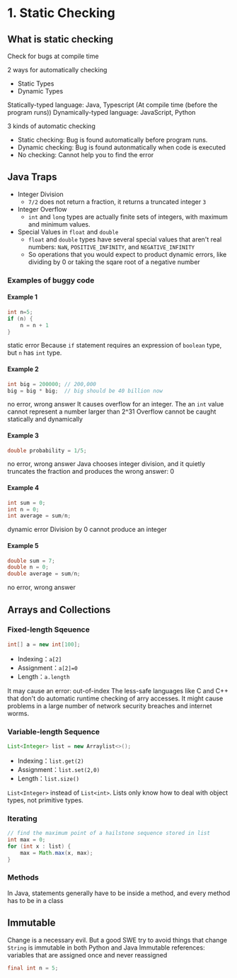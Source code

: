 # 1. Static Checking

## What is static checking
Check for bugs at compile time

2 ways for automatically checking 
- Static Types
- Dynamic Types

Statically-typed language: Java, Typescript (At compile time (before the program runs))
Dynamically-typed language: JavaScript, Python

3 kinds of automatic checking 
- Static checking: Bug is found automatically before program runs.
- Dynamic checking: Bug is found autonmatically when code is executed
- No checking: Cannot help you to find the error

## Java Traps
- Integer Division
    - `7/2` does not return a fraction, it returns a truncated integer `3`
- Integer Overflow
    - `int` and `long` types are actually finite sets of integers, with maximum and minimum values.
- Special Values in `float` and `double`
    - `float` and `double` types have several special values that aren't real numbers: `NaN`, `POSITIVE_INFINITY`, and `NEGATIVE_INFINITY`
    - So operations that you would expect to product dynamic errors, like dividing by 0 or taking the sqare root of a negative number
    
### Examples of buggy code 
#### Example 1
``` Java
int n=5;
if (n) {
    n = n + 1
}
```

static error
Because `if` statement requires an expression of `boolean` type, but `n` has `int` type.


#### Example 2
``` Java
int big = 200000; // 200,000
big = big * big;  // big should be 40 billion now
```
no error, wrong answer
It causes overflow for an integer. The an `int` value cannot represent a number larger than 2^31
Overflow cannot be caught statically and dynamically 

#### Example 3
``` Java
double probability = 1/5;
```
no error, wrong answer
Java chooses integer division, and it quietly truncates the fraction and produces the wrong answer: 0

#### Example 4
``` Java
int sum = 0;
int n = 0;
int average = sum/n;
```

dynamic error
Division by 0 cannot produce an integer

#### Example 5
``` Java
double sum = 7;
double n = 0;
double average = sum/n;
```
no error, wrong answer


## Arrays and Collections
### Fixed-length Sqeuence
``` Java
int[] a = new int[100];
```
- Indexing：`a[2]`
- Assignment：`a[2]=0`
- Length：`a.length`

It may cause an error: out-of-index
The less-safe languages like C and C++ that don't do automatic runtime checking of arry accesses. It might cause problems in a large number of network security breaches and internet worms.

### Variable-length Sequence 
``` Java
List<Integer> list = new Arraylist<>();
```
- Indexing：`list.get(2)`
- Assignment：`list.set(2,0)`
- Length：`list.size()`

`List<Integer>` instead of `List<int>`. Lists only know how to deal with object types, not primitive types.

### Iterating
``` Java
// find the maximum point of a hailstone sequence stored in list
int max = 0;
for (int x : list) {
    max = Math.max(x, max);
}
```

### Methods
In Java, statements generally have to be inside a method, and every method has to be in a class

## Immutable
Change is a necessary evil. But a good SWE try to avoid things that change
`String` is immutable in both Python and Java
Immutable references: variables that are assigned once and never reassigned

``` Java
final int n = 5;
```




